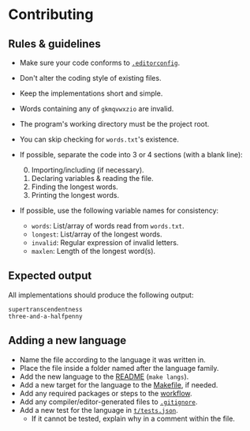 # Contributing

## Rules & guidelines

* Make sure your code conforms to [`.editorconfig`](.editorconfig).
* Don't alter the coding style of existing files.
* Keep the implementations short and simple.
* Words containing any of `gkmqvwxzio` are invalid.
* The program's working directory must be the project root.
* You can skip checking for `words.txt`'s existence.
* If possible, separate the code into 3 or 4 sections (with a blank line):

    0. Importing/including (if necessary).
    1. Declaring variables & reading the file.
    2. Finding the longest words.
    3. Printing the longest words.
* If possible, use the following variable names for consistency:

    * `words`: List/array of words read from `words.txt`.
    * `longest`: List/array of the longest words.
    * `invalid`: Regular expression of invalid letters.
    * `maxlen`: Length of the longest word(s).

## Expected output

All implementations should produce the following output:

```
supertranscendentness
three-and-a-halfpenny
```

## Adding a new language

* Name the file according to the language it was written in.
* Place the file inside a folder named after the language family.
* Add the new language to the [README](README.md#languages) (`make langs`).
* Add a new target for the language to the [Makefile](Makefile), if needed.
* Add any required packages or steps to the [workflow](.github/workflows/build.yml).
* Add any compiler/editor-generated files to [`.gitignore`](.gitignore).
* Add a new test for the language in [`t/tests.json`](t/tests.json).
    * If it cannot be tested, explain why in a comment within the file.
